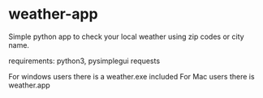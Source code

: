 # weather-app

Simple python app to check your local weather using zip codes or city name.

requirements:
    python3,
    pysimplegui
    requests
    
For windows users there is a weather.exe included
For Mac users there is weather.app
